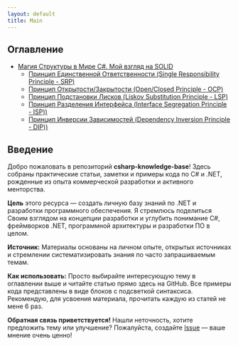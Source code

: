 ```yaml
---
layout: default
title: Main
---
```

## Оглавление

*   [Магия Структуры в Мире C#. Мой взгляд на SOLID](/SOLID/SOLID.md)
    *   [Принцип Единственной Ответственности (Single Responsibility Principle - SRP)](/SOLID/SRP.md)
    *   [Принцип Открытости/Закрытости (Open/Closed Principle - OCP)](/SOLID/OCP.md)
    *   [Принцип Подстановки Лисков (Liskov Substitution Principle - LSP)](/SOLID/LSP.md)
    *   [Принцип Разделения Интерфейса (Interface Segregation Principle - ISP))](/SOLID/ISP.md)
    *   [Принцип Инверсии Зависимостей (Dependency Inversion Principle - DIP))](/SOLID/DIP.md)

## Введение

Добро пожаловать в репозиторий **csharp-knowledge-base**! Здесь собраны практические статьи, заметки и примеры кода по C# и .NET, рожденные из опыта коммерческой разработки и активного менторства.

**Цель** этого ресурса — создать личную базу знаний по .NET и разработки программного обеспечения. Я стремлюсь поделиться Своим взглядом на концепции разработки и углубить понимание C#, фреймворков .NET, программной архитектуры и разработки ПО в целом.

**Источник:** Материалы основаны на личном опыте, открытых источниках и стремлении систематизировать знания по часто запрашиваемым темам.

**Как использовать:** Просто выбирайте интересующую тему в оглавлении выше и читайте статью прямо здесь на GitHub. Все примеры кода представлены в виде блоков с подсветкой синтаксиса. Рекомендую, для усвоения материала, прочитать каждую из статей не мене 6 раз.

**Обратная связь приветствуется!** Нашли неточность, хотите предложить тему или улучшение? Пожалуйста, создайте [Issue](https://github.com/AL512/csharp-knowledge-base/issues) — ваше мнение очень ценно!